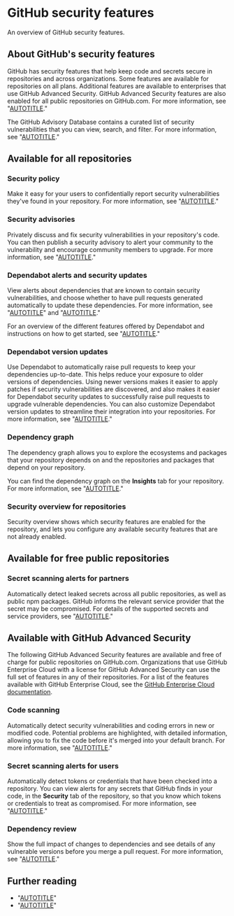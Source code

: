 # GitHub security features

An overview of GitHub security features.

## About GitHub's security features

GitHub has security features that help keep code and secrets secure in repositories and across organizations. Some features are available for repositories on all plans. Additional features are available to enterprises that use GitHub Advanced Security. GitHub Advanced Security features are also enabled for all public repositories on GitHub.com. For more information, see "[AUTOTITLE](/get-started/learning-about-github/about-github-advanced-security)."

The GitHub Advisory Database contains a curated list of security vulnerabilities that you can view, search, and filter. For more information, see "[AUTOTITLE](/code-security/security-advisories/working-with-global-security-advisories-from-the-github-advisory-database/browsing-security-advisories-in-the-github-advisory-database)."

## Available for all repositories

### Security policy

Make it easy for your users to confidentially report security vulnerabilities they've found in your repository. For more information, see "[AUTOTITLE](/code-security/getting-started/adding-a-security-policy-to-your-repository)."

### Security advisories

Privately discuss and fix security vulnerabilities in your repository's code. You can then publish a security advisory to alert your community to the vulnerability and encourage community members to upgrade. For more information, see "[AUTOTITLE](/code-security/security-advisories/working-with-repository-security-advisories/about-repository-security-advisories)."

### Dependabot alerts and security updates

View alerts about dependencies that are known to contain security vulnerabilities, and choose whether to have pull requests generated automatically to update these dependencies. For more information, see "[AUTOTITLE](/code-security/dependabot/dependabot-alerts/about-dependabot-alerts)"
and "[AUTOTITLE](/code-security/dependabot/dependabot-security-updates/about-dependabot-security-updates)."

For an overview of the different features offered by Dependabot and instructions on how to get started, see "[AUTOTITLE](/code-security/getting-started/dependabot-quickstart-guide)."

### Dependabot version updates

Use Dependabot to automatically raise pull requests to keep your dependencies up-to-date. This helps reduce your exposure to older versions of dependencies. Using newer versions makes it easier to apply patches if security vulnerabilities are discovered, and also makes it easier for Dependabot security updates to successfully raise pull requests to upgrade vulnerable dependencies. You can also customize Dependabot version updates to streamline their integration into your repositories. For more information, see "[AUTOTITLE](/code-security/dependabot/dependabot-version-updates/about-dependabot-version-updates)."

### Dependency graph

The dependency graph allows you to explore the ecosystems and packages that your repository depends on and the repositories and packages that depend on your repository.

You can find the dependency graph on the **Insights** tab for your repository. For more information, see "[AUTOTITLE](/code-security/supply-chain-security/understanding-your-software-supply-chain/about-the-dependency-graph)."

### Security overview for repositories

Security overview shows which security features are enabled for the repository, and lets you configure any available security features that are not already enabled.

## Available for free public repositories

### Secret scanning alerts for partners

Automatically detect leaked secrets across all public repositories, as well as public npm packages. GitHub informs the relevant service provider that the secret may be compromised. For details of the supported secrets and service providers, see "[AUTOTITLE](/code-security/secret-scanning/secret-scanning-patterns#supported-secrets)."

## Available with GitHub Advanced Security

The following GitHub Advanced Security features are available and free of charge for public repositories on GitHub.com. Organizations that use GitHub Enterprise Cloud with a license for GitHub Advanced Security can use the full set of features in any of their repositories. For a list of the features available with GitHub Enterprise Cloud, see the [GitHub Enterprise Cloud documentation](/enterprise-cloud@latest/code-security/getting-started/github-security-features#available-with-github-advanced-security).

### Code scanning

Automatically detect security vulnerabilities and coding errors in new or modified code. Potential problems are highlighted, with detailed information, allowing you to fix the code before it's merged into your default branch. For more information, see "[AUTOTITLE](/code-security/code-scanning/introduction-to-code-scanning/about-code-scanning)."

### Secret scanning alerts for users

Automatically detect tokens or credentials that have been checked into a repository. You can view alerts for any secrets that GitHub finds in your code, in the **Security** tab of the repository, so that you know which tokens or credentials to treat as compromised. For more information, see "[AUTOTITLE](/code-security/secret-scanning/about-secret-scanning#about-secret-scanning-alerts-for-users)."

### Dependency review

Show the full impact of changes to dependencies and see details of any vulnerable versions before you merge a pull request. For more information, see "[AUTOTITLE](/code-security/supply-chain-security/understanding-your-software-supply-chain/about-dependency-review)."

## Further reading

- "[AUTOTITLE](/get-started/learning-about-github/githubs-plans)"
- "[AUTOTITLE](/get-started/learning-about-github/github-language-support)"
